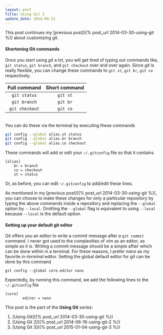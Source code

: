 ```yaml
---
layout: post
Title: Using Git 2
update_date: 2014-09-21
---
```


This post continues my [previous post]({% post_url 2014-03-30-using-git %}) about customizing git. 

#### Shortening Git commands

Once you start using *git* a lot, you will get tired of typing out commands like, 
`git status`, `git branch`, and `git checkout` over and over again. Since *git* 
is really flexible, you can change these commands to `git st`, `git br`, 
`git co` respectively.


| Full command     | Short command   |
|:----------------:|:---------------:|
| `git status`     | `git st`        |
| `git branch`     | `git br`        |
| `git checkout`   | `git co`        |
     
<br/>
You can do these via the terminal by executing these commands

```bash
git config --global alias.st status
git config --global alias.br branch
git config --global alias.co checkout
```

These commands will add or edit your `~/.gitconfig` file so that it contains 

```
[alias]
	br = branch
	co = checkout
	st = status
```

Or, as before, you can edit `~/.gitconfig` to add/edit these lines. 

As mentioned in my [previous post]({% post_url 2014-03-30-using-git %}), you can choose to 
make these changes for only a particular repository by typing the above commands 
inside a repository and replacing the `--global` option by `--local`. 
Omitting the `--global` flag is equivalent to using `--local` because 
`--local` is the default option. 


#### Setting up your default git editor

Git offers you an editor to write a commit message after a `git commit` command. I never got used to 
the complexities of _vim_ as an editor, as simple as it is. Writing a commit message should be a simple 
affair which can be done within in a terminal. For these reasons, I prefer _nano_ as my favorite
_in-terminal_ editor. Setting the global default editor for git can be done by this command

```
git config --global core.editor nano
```

Expectedly, by running this command, we add the following lines to the `~/.gitconfig` file

```
[core]
        editor = nano
```


This post is the part of the **Using Git** series:

1. [Using Git]({% post_url 2014-03-30-using-git %})
2. [Using Git 2]({% post_url 2014-06-16-using-git-2 %})
3. [Using Git 3]({% post_url 2015-01-04-using-git-3 %})
